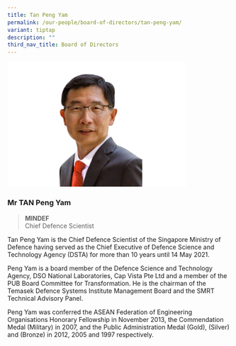 ```yaml
---
title: Tan Peng Yam
permalink: /our-people/board-of-directors/tan-peng-yam/
variant: tiptap
description: ""
third_nav_title: Board of Directors
---
```

<div class="isomer-image-wrapper">
<img style="width: 80%;" height="auto" width="100%" alt="" src="/images/TPY.png">
</div>
<h3><strong>Mr TAN Peng Yam</strong></h3>
<blockquote>
<p><strong>MINDEF</strong>
<br>Chief Defence Scientist</p>
</blockquote>
<p>Tan Peng Yam is the Chief Defence Scientist of the Singapore Ministry
of Defence having served as the Chief Executive of Defence Science and
Technology Agency (DSTA) for more than 10 years until 14 May 2021.</p>
<p></p>
<p></p>
<p>Peng Yam is a board member of the Defence Science and Technology Agency,
DSO National Laboratories, Cap Vista Pte Ltd and a member of the PUB Board
Committee for Transformation. He is the chairman of the Temasek Defence
Systems Institute Management Board and the SMRT Technical Advisory Panel.</p>
<p></p>
<p></p>
<p>Peng Yam was conferred the ASEAN Federation of Engineering Organisations
Honorary Fellowship in November 2013, the Commendation Medal (Military)
in 2007, and the Public Administration Medal (Gold), (Silver) and (Bronze)
in 2012, 2005 and 1997 respectively.</p>